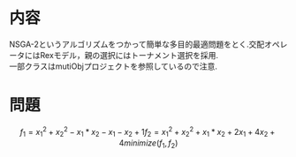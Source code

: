 # 内容  
NSGA-2というアルゴリズムをつかって簡単な多目的最適問題をとく.交配オペレータにはRexモデル，親の選択にはトーナメント選択を採用.  
一部クラスはmutiObjプロジェクトを参照しているので注意.
# 問題
```math
f_1 = x_1^2 + x_2^2 - x_1 * x_2 - x_1 - x_2 + 1  
f_2 = x_1^2 + x_2^2 + x_1 * x_2 + 2x_1 + 4x_2 + 4  
minimize (f_1, f_2)  
```
